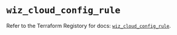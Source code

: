# `wiz_cloud_config_rule`

Refer to the Terraform Registory for docs: [`wiz_cloud_config_rule`](https://registry.terraform.io/providers/rhizo-co/wiz/1.1.6/docs/resources/cloud_config_rule).
